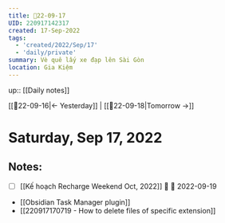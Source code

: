 ```yaml
---
title: 📝22-09-17
UID: 220917142317
created: 17-Sep-2022
tags:
  - 'created/2022/Sep/17'
  - 'daily/private'
summary: Vè quê lấy xe đạp lên Sài Gòn
location: Gia Kiệm
---
```


up:: [[Daily notes]]

[[📝22-09-16|<- Yesterday]] | [[📝22-09-18|Tomorrow ->]]
# Saturday, Sep 17, 2022

## Notes:
- [ ] [[Kế hoạch Recharge Weekend Oct, 2022]]  🔼 📅 2022-09-19 

- [[Obsidian Task Manager plugin]]
- [[220917170719 - How to delete files of specific extension]]